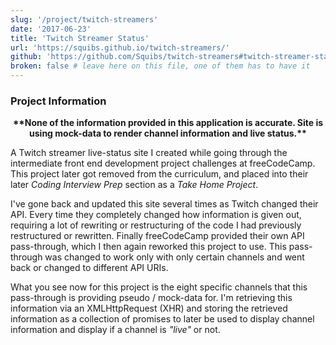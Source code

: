 ```yaml
---
slug: '/project/twitch-streamers'
date: '2017-06-23'
title: 'Twitch Streamer Status'
url: 'https://squibs.github.io/twitch-streamers/'
github: 'https://github.com/Squibs/twitch-streamers#twitch-streamer-status'
broken: false # leave here on this file, one of them has to have it
---
```


### Project Information

<p style="text-align: center;"><strong>**None of the information provided in this application is accurate. Site is using mock-data to render channel information and live status.**</strong></p>

A Twitch streamer live-status site I created while going through the intermediate front end development project challenges at freeCodeCamp. This project later got removed from the curriculum, and placed into their later _Coding Interview Prep_ section as a _Take Home Project_.

I've gone back and updated this site several times as Twitch changed their API. Every time they completely changed how information is given out, requiring a lot of rewriting or restructuring of the code I had previously restructured or rewritten. Finally freeCodeCamp provided their own API pass-through, which I then again reworked this project to use. This pass-through was changed to work only with only certain channels and went back or changed to different API URIs.

What you see now for this project is the eight specific channels that this pass-through is providing pseudo / mock-data for. I'm retrieving this information via an XMLHttpRequest (XHR) and storing the retrieved information as a collection of promises to later be used to display channel information and display if a channel is _"live"_ or not.
